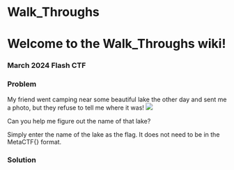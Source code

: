 # Walk_Throughs

# Welcome to the Walk_Throughs wiki!

### March 2024 Flash CTF

### Problem 

My friend went camping near some beautiful lake the other day and sent me a photo, but they refuse to tell me where it was!
![](https://metaproblems.com/f95246689bf80875673db4b3570be2ba/lake.jpg)

Can you help me figure out the name of that lake?

Simply enter the name of the lake as the flag. It does not need to be in the MetaCTF{} format.

### Solution 


